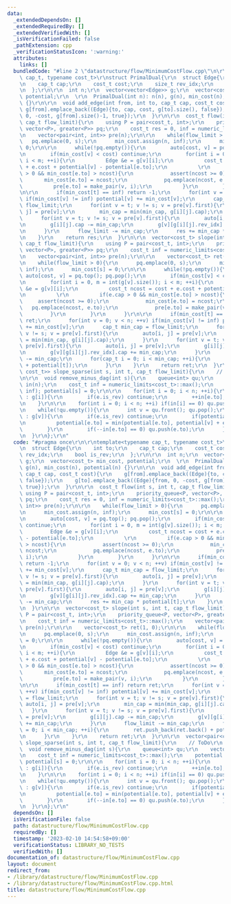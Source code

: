 ```yaml
---
data:
  _extendedDependsOn: []
  _extendedRequiredBy: []
  _extendedVerifiedWith: []
  _isVerificationFailed: false
  _pathExtension: cpp
  _verificationStatusIcon: ':warning:'
  attributes:
    links: []
  bundledCode: "#line 2 \"datastructure/flow/MinimumCostFlow.cpp\"\n\r\ntemplate<typename\
    \ cap_t, typename cost_t>\r\nstruct PrimalDual{\r\n  struct Edge{\r\n    int to;\r\
    \n    cap_t cap;\r\n    cost_t cost;\r\n    size_t rev_idx;\r\n    bool is_rev;\r\
    \n  };\r\n\r\n  int n;\r\n  vector<vector<Edge>> g;\r\n  vector<cost_t> min_cost,\
    \ potential;\r\n  \r\n  PrimalDual(int n): n(n), g(n), min_cost(n), potential(n)\
    \ {}\r\n\r\n  void add_edge(int from, int to, cap_t cap, cost_t cost){\r\n   \
    \ g[from].emplace_back((Edge){to, cap, cost, g[to].size(), false});\r\n    g[to].emplace_back((Edge){from,\
    \ 0, -cost, g[from].size()-1, true});\r\n  }\r\n\r\n  cost_t flow(int s, int t,\
    \ cap_t flow_limit){\r\n    using P = pair<cost_t, int>;\r\n    priority_queue<P,\
    \ vector<P>, greater<P>> pq;\r\n    cost_t res = 0, inf = numeric_limits<cost_t>::max();\r\
    \n    vector<pair<int, int>> pre(n);\r\n\r\n    while(flow_limit > 0){\r\n   \
    \   pq.emplace(0, s);\r\n      min_cost.assign(n, inf);\r\n      min_cost[s] =\
    \ 0;\r\n\r\n      while(!pq.empty()){\r\n        auto[cost, v] = pq.top(); pq.pop();\r\
    \n        if(min_cost[v] < cost) continue;\r\n        for(int i = 0, m = int(g[v].size());\
    \ i < m; ++i){\r\n          Edge &e = g[v][i];\r\n          cost_t ncost = cost\
    \ + e.cost + potential[v] - potential[e.to];\r\n          \r\n          if(e.cap\
    \ > 0 && min_cost[e.to] > ncost){\r\n            assert(ncost >= 0);\r\n     \
    \       min_cost[e.to] = ncost;\r\n            pq.emplace(ncost, e.to);\r\n  \
    \          pre[e.to] = make_pair(v, i);\r\n          }\r\n        }\r\n      }\r\
    \n\r\n      if(min_cost[t] == inf) return -1;\r\n      for(int v = 0; v < n; ++v)\
    \ if(min_cost[v] != inf) potential[v] += min_cost[v];\r\n      cap_t min_cap =\
    \ flow_limit;\r\n      for(int v = t; v != s; v = pre[v].first){\r\n        auto[i,\
    \ j] = pre[v];\r\n        min_cap = min(min_cap, g[i][j].cap);\r\n      }\r\n\
    \      for(int v = t; v != s; v = pre[v].first){\r\n        auto[i, j] = pre[v];\r\
    \n        g[i][j].cap -= min_cap;\r\n        g[v][g[i][j].rev_idx].cap += min_cap;\r\
    \n      }\r\n      flow_limit -= min_cap;\r\n      res += min_cap * potential[t];\r\
    \n    }\r\n    return res;\r\n  }\r\n\r\n  vector<cost_t> slope(int s, int t,\
    \ cap_t flow_limit){\r\n    using P = pair<cost_t, int>;\r\n    priority_queue<P,\
    \ vector<P>, greater<P>> pq;\r\n    cost_t inf = numeric_limits<cost_t>::max();\r\
    \n    vector<pair<int, int>> pre(n);\r\n\r\n    vector<cost_t> ret(1, 0);\r\n\r\
    \n    while(flow_limit > 0){\r\n      pq.emplace(0, s);\r\n      min_cost.assign(n,\
    \ inf);\r\n      min_cost[s] = 0;\r\n\r\n      while(!pq.empty()){\r\n       \
    \ auto[cost, v] = pq.top(); pq.pop();\r\n        if(min_cost[v] < cost) continue;\r\
    \n        for(int i = 0, m = int(g[v].size()); i < m; ++i){\r\n          Edge\
    \ &e = g[v][i];\r\n          cost_t ncost = cost + e.cost + potential[v] - potential[e.to];\r\
    \n          \r\n          if(e.cap > 0 && min_cost[e.to] > ncost){\r\n       \
    \     assert(ncost >= 0);\r\n            min_cost[e.to] = ncost;\r\n         \
    \   pq.emplace(ncost, e.to);\r\n            pre[e.to] = make_pair(v, i);\r\n \
    \         }\r\n        }\r\n      }\r\n\r\n      if(min_cost[t] == inf) return\
    \ ret;\r\n      for(int v = 0; v < n; ++v) if(min_cost[v] != inf) potential[v]\
    \ += min_cost[v];\r\n      cap_t min_cap = flow_limit;\r\n      for(int v = t;\
    \ v != s; v = pre[v].first){\r\n        auto[i, j] = pre[v];\r\n        min_cap\
    \ = min(min_cap, g[i][j].cap);\r\n      }\r\n      for(int v = t; v != s; v =\
    \ pre[v].first){\r\n        auto[i, j] = pre[v];\r\n        g[i][j].cap -= min_cap;\r\
    \n        g[v][g[i][j].rev_idx].cap += min_cap;\r\n      }\r\n      flow_limit\
    \ -= min_cap;\r\n      for(cap_t i = 0; i < min_cap; ++i){\r\n        ret.push_back(ret.back()\
    \ + potential[t]);\r\n      }\r\n    }\r\n    return ret;\r\n  }\r\n\r\n  vector<pair<cap_t,\
    \ cost_t>> slope_sparse(int s, int t, cap_t flow_limit){\r\n    // ToDo\r\n  }\r\
    \n\r\n  void remove_minus_dag(int s){\r\n    queue<int> qu;\r\n    vector<int>\
    \ in(n);\r\n    cost_t inf = numeric_limits<cost_t>::max();\r\n    potential.assign(n,\
    \ inf); potential[s] = 0;\r\n\r\n    for(int i = 0; i < n; ++i){\r\n      for(auto&&e\
    \ : g[i]){\r\n        if(e.is_rev) continue;\r\n        ++in[e.to];\r\n      }\r\
    \n    }\r\n\r\n    for(int i = 0; i < n; ++i) if(in[i] == 0) qu.push(i);\r\n\r\
    \n    while(!qu.empty()){\r\n      int v = qu.front(); qu.pop();\r\n      for(auto&&e\
    \ : g[v]){\r\n        if(e.is_rev) continue;\r\n        if(potential[v] != inf){\r\
    \n          potential[e.to] = min(potential[e.to], potential[v] + e.cost);\r\n\
    \        }\r\n        if(--in[e.to] == 0) qu.push(e.to);\r\n      }\r\n    }\r\
    \n  }\r\n};\r\n"
  code: "#pragma once\r\n\r\ntemplate<typename cap_t, typename cost_t>\r\nstruct PrimalDual{\r\
    \n  struct Edge{\r\n    int to;\r\n    cap_t cap;\r\n    cost_t cost;\r\n    size_t\
    \ rev_idx;\r\n    bool is_rev;\r\n  };\r\n\r\n  int n;\r\n  vector<vector<Edge>>\
    \ g;\r\n  vector<cost_t> min_cost, potential;\r\n  \r\n  PrimalDual(int n): n(n),\
    \ g(n), min_cost(n), potential(n) {}\r\n\r\n  void add_edge(int from, int to,\
    \ cap_t cap, cost_t cost){\r\n    g[from].emplace_back((Edge){to, cap, cost, g[to].size(),\
    \ false});\r\n    g[to].emplace_back((Edge){from, 0, -cost, g[from].size()-1,\
    \ true});\r\n  }\r\n\r\n  cost_t flow(int s, int t, cap_t flow_limit){\r\n   \
    \ using P = pair<cost_t, int>;\r\n    priority_queue<P, vector<P>, greater<P>>\
    \ pq;\r\n    cost_t res = 0, inf = numeric_limits<cost_t>::max();\r\n    vector<pair<int,\
    \ int>> pre(n);\r\n\r\n    while(flow_limit > 0){\r\n      pq.emplace(0, s);\r\
    \n      min_cost.assign(n, inf);\r\n      min_cost[s] = 0;\r\n\r\n      while(!pq.empty()){\r\
    \n        auto[cost, v] = pq.top(); pq.pop();\r\n        if(min_cost[v] < cost)\
    \ continue;\r\n        for(int i = 0, m = int(g[v].size()); i < m; ++i){\r\n \
    \         Edge &e = g[v][i];\r\n          cost_t ncost = cost + e.cost + potential[v]\
    \ - potential[e.to];\r\n          \r\n          if(e.cap > 0 && min_cost[e.to]\
    \ > ncost){\r\n            assert(ncost >= 0);\r\n            min_cost[e.to] =\
    \ ncost;\r\n            pq.emplace(ncost, e.to);\r\n            pre[e.to] = make_pair(v,\
    \ i);\r\n          }\r\n        }\r\n      }\r\n\r\n      if(min_cost[t] == inf)\
    \ return -1;\r\n      for(int v = 0; v < n; ++v) if(min_cost[v] != inf) potential[v]\
    \ += min_cost[v];\r\n      cap_t min_cap = flow_limit;\r\n      for(int v = t;\
    \ v != s; v = pre[v].first){\r\n        auto[i, j] = pre[v];\r\n        min_cap\
    \ = min(min_cap, g[i][j].cap);\r\n      }\r\n      for(int v = t; v != s; v =\
    \ pre[v].first){\r\n        auto[i, j] = pre[v];\r\n        g[i][j].cap -= min_cap;\r\
    \n        g[v][g[i][j].rev_idx].cap += min_cap;\r\n      }\r\n      flow_limit\
    \ -= min_cap;\r\n      res += min_cap * potential[t];\r\n    }\r\n    return res;\r\
    \n  }\r\n\r\n  vector<cost_t> slope(int s, int t, cap_t flow_limit){\r\n    using\
    \ P = pair<cost_t, int>;\r\n    priority_queue<P, vector<P>, greater<P>> pq;\r\
    \n    cost_t inf = numeric_limits<cost_t>::max();\r\n    vector<pair<int, int>>\
    \ pre(n);\r\n\r\n    vector<cost_t> ret(1, 0);\r\n\r\n    while(flow_limit > 0){\r\
    \n      pq.emplace(0, s);\r\n      min_cost.assign(n, inf);\r\n      min_cost[s]\
    \ = 0;\r\n\r\n      while(!pq.empty()){\r\n        auto[cost, v] = pq.top(); pq.pop();\r\
    \n        if(min_cost[v] < cost) continue;\r\n        for(int i = 0, m = int(g[v].size());\
    \ i < m; ++i){\r\n          Edge &e = g[v][i];\r\n          cost_t ncost = cost\
    \ + e.cost + potential[v] - potential[e.to];\r\n          \r\n          if(e.cap\
    \ > 0 && min_cost[e.to] > ncost){\r\n            assert(ncost >= 0);\r\n     \
    \       min_cost[e.to] = ncost;\r\n            pq.emplace(ncost, e.to);\r\n  \
    \          pre[e.to] = make_pair(v, i);\r\n          }\r\n        }\r\n      }\r\
    \n\r\n      if(min_cost[t] == inf) return ret;\r\n      for(int v = 0; v < n;\
    \ ++v) if(min_cost[v] != inf) potential[v] += min_cost[v];\r\n      cap_t min_cap\
    \ = flow_limit;\r\n      for(int v = t; v != s; v = pre[v].first){\r\n       \
    \ auto[i, j] = pre[v];\r\n        min_cap = min(min_cap, g[i][j].cap);\r\n   \
    \   }\r\n      for(int v = t; v != s; v = pre[v].first){\r\n        auto[i, j]\
    \ = pre[v];\r\n        g[i][j].cap -= min_cap;\r\n        g[v][g[i][j].rev_idx].cap\
    \ += min_cap;\r\n      }\r\n      flow_limit -= min_cap;\r\n      for(cap_t i\
    \ = 0; i < min_cap; ++i){\r\n        ret.push_back(ret.back() + potential[t]);\r\
    \n      }\r\n    }\r\n    return ret;\r\n  }\r\n\r\n  vector<pair<cap_t, cost_t>>\
    \ slope_sparse(int s, int t, cap_t flow_limit){\r\n    // ToDo\r\n  }\r\n\r\n\
    \  void remove_minus_dag(int s){\r\n    queue<int> qu;\r\n    vector<int> in(n);\r\
    \n    cost_t inf = numeric_limits<cost_t>::max();\r\n    potential.assign(n, inf);\
    \ potential[s] = 0;\r\n\r\n    for(int i = 0; i < n; ++i){\r\n      for(auto&&e\
    \ : g[i]){\r\n        if(e.is_rev) continue;\r\n        ++in[e.to];\r\n      }\r\
    \n    }\r\n\r\n    for(int i = 0; i < n; ++i) if(in[i] == 0) qu.push(i);\r\n\r\
    \n    while(!qu.empty()){\r\n      int v = qu.front(); qu.pop();\r\n      for(auto&&e\
    \ : g[v]){\r\n        if(e.is_rev) continue;\r\n        if(potential[v] != inf){\r\
    \n          potential[e.to] = min(potential[e.to], potential[v] + e.cost);\r\n\
    \        }\r\n        if(--in[e.to] == 0) qu.push(e.to);\r\n      }\r\n    }\r\
    \n  }\r\n};\r\n"
  dependsOn: []
  isVerificationFile: false
  path: datastructure/flow/MinimumCostFlow.cpp
  requiredBy: []
  timestamp: '2023-02-10 14:54:58+09:00'
  verificationStatus: LIBRARY_NO_TESTS
  verifiedWith: []
documentation_of: datastructure/flow/MinimumCostFlow.cpp
layout: document
redirect_from:
- /library/datastructure/flow/MinimumCostFlow.cpp
- /library/datastructure/flow/MinimumCostFlow.cpp.html
title: datastructure/flow/MinimumCostFlow.cpp
---
```

